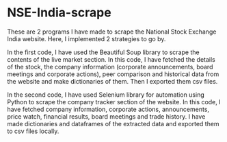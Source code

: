 # NSE-India-scrape
These are 2 programs I have made to scrape the National Stock Exchange India website. Here, I implemented 2 strategies to go by. 

In the first code, I have used the Beautiful Soup library to scrape the contents of the live market section. In this code, I have fetched the details of the stock, the company information (corporate announcements, board meetings and corporate actions), peer comparison and historical data from the website and make dictionaries of them. Then I exported them csv files.

In the second code, I have used Selenium library for automation using Python to scrape the company tracker section of the website. In this code, I have fetched company information, corporate actions, announcements, price watch, financial results, board meetings and trade history. I have made dictionaries and dataframes of the extracted data and exported them to csv files locally.
